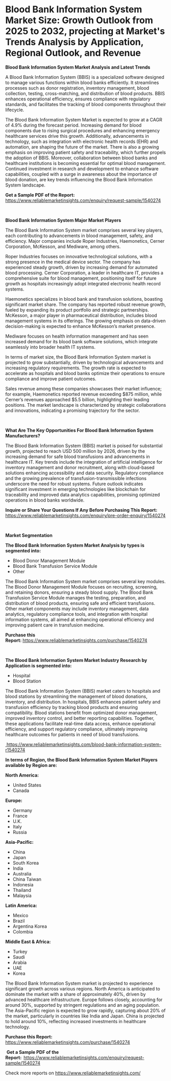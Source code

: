 <p><h1>Blood Bank Information System Market Size: Growth Outlook from 2025 to 2032, projecting at Market's Trends Analysis by Application, Regional Outlook, and Revenue</h1></p><p><strong>Blood Bank Information System Market Analysis and Latest Trends</strong></p>
<p><p>A Blood Bank Information System (BBIS) is a specialized software designed to manage various functions within blood banks efficiently. It streamlines processes such as donor registration, inventory management, blood collection, testing, cross-matching, and distribution of blood products. BBIS enhances operational efficiency, ensures compliance with regulatory standards, and facilitates the tracking of blood components throughout their lifecycle.</p><p>The Blood Bank Information System Market is expected to grow at a CAGR of 4.9% during the forecast period. Increasing demand for blood components due to rising surgical procedures and enhancing emergency healthcare services drive this growth. Additionally, advancements in technology, such as integration with electronic health records (EHR) and automation, are shaping the future of the market. There is also a growing emphasis on improving patient safety and traceability, which further propels the adoption of BBIS. Moreover, collaboration between blood banks and healthcare institutions is becoming essential for optimal blood management. Continued investment in research and development to enhance software capabilities, coupled with a surge in awareness about the importance of blood donation, are key trends influencing the Blood Bank Information System landscape.</p></p>
<p><strong>Get a Sample PDF of the Report:&nbsp;</strong> <a href="https://www.reliablemarketinsights.com/enquiry/request-sample/1540274?utm_campaign=2647&utm_medium=2&utm_source=Github&utm_content=ia&utm_term=10032025&utm_id=blood-bank-information-system">https://www.reliablemarketinsights.com/enquiry/request-sample/1540274</a></p>
<p>&nbsp;</p>
<p><strong>Blood Bank Information System Major Market Players</strong></p>
<p><p>The Blood Bank Information System market comprises several key players, each contributing to advancements in blood management, safety, and efficiency. Major companies include Roper Industries, Haemonetics, Cerner Corporation, McKesson, and Mediware, among others. </p><p>Roper Industries focuses on innovative technological solutions, with a strong presence in the medical device sector. The company has experienced steady growth, driven by increasing demand for automated blood processing. Cerner Corporation, a leader in healthcare IT, provides a comprehensive suite for blood management, positioning itself for future growth as hospitals increasingly adopt integrated electronic health record systems.</p><p>Haemonetics specializes in blood bank and transfusion solutions, boasting significant market share. The company has reported robust revenue growth, fueled by expanding its product portfolio and strategic partnerships. McKesson, a major player in pharmaceutical distribution, includes blood management systems in its offerings. The growing emphasis on data-driven decision-making is expected to enhance McKesson’s market presence.</p><p>Mediware focuses on health information management and has seen increased demand for its blood bank software solutions, which integrate seamlessly into broader health IT systems. </p><p>In terms of market size, the Blood Bank Information System market is projected to grow substantially, driven by technological advancements and increasing regulatory requirements. The growth rate is expected to accelerate as hospitals and blood banks optimize their operations to ensure compliance and improve patient outcomes.</p><p>Sales revenue among these companies showcases their market influence; for example, Haemonetics reported revenue exceeding $875 million, while Cerner’s revenues approached $5.5 billion, highlighting their leading positions. The market landscape is characterized by strategic collaborations and innovations, indicating a promising trajectory for the sector.</p></p>
<p>&nbsp;</p>
<p><strong>What Are The Key Opportunities For Blood Bank Information System Manufacturers?</strong></p>
<p><p>The Blood Bank Information System (BBIS) market is poised for substantial growth, projected to reach USD 500 million by 2026, driven by the increasing demand for safe blood transfusions and advancements in healthcare IT. Key trends include the integration of artificial intelligence for inventory management and donor recruitment, along with cloud-based solutions enhancing accessibility and data security. Regulatory compliance and the growing prevalence of transfusion-transmissible infections underscore the need for robust systems. Future outlook indicates significant investment in emerging technologies like blockchain for traceability and improved data analytics capabilities, promising optimized operations in blood banks worldwide.</p></p>
<p><strong>Inquire or Share Your Questions If Any Before Purchasing This Report:</strong> <a href="https://www.reliablemarketinsights.com/enquiry/pre-order-enquiry/1540274?utm_campaign=2647&utm_medium=2&utm_source=Github&utm_content=ia&utm_term=10032025&utm_id=blood-bank-information-system">https://www.reliablemarketinsights.com/enquiry/pre-order-enquiry/1540274</a></p>
<p>&nbsp;</p>
<p><strong>Market Segmentation</strong></p>
<p><strong>The Blood Bank Information System Market Analysis by types is segmented into:</strong></p>
<p><ul><li>Blood Donor Management Module</li><li>Blood Bank Transfusion Service Module</li><li>Other</li></ul></p>
<p><p>The Blood Bank Information System market comprises several key modules. The Blood Donor Management Module focuses on recruiting, screening, and retaining donors, ensuring a steady blood supply. The Blood Bank Transfusion Service Module manages the testing, preparation, and distribution of blood products, ensuring safe and efficient transfusions. Other market components may include inventory management, data analytics, regulatory compliance tools, and integration with hospital information systems, all aimed at enhancing operational efficiency and improving patient care in transfusion medicine.</p></p>
<p><strong>Purchase this Report:&nbsp;</strong><a href="https://www.reliablemarketinsights.com/purchase/1540274?utm_campaign=2647&utm_medium=2&utm_source=Github&utm_content=ia&utm_term=10032025&utm_id=blood-bank-information-system">https://www.reliablemarketinsights.com/purchase/1540274</a></p>
<p>&nbsp;</p>
<p><strong>The Blood Bank Information System Market Industry Research by Application is segmented into:</strong></p>
<p><ul><li>Hospital</li><li>Blood Station</li></ul></p>
<p><p>The Blood Bank Information System (BBIS) market caters to hospitals and blood stations by streamlining the management of blood donations, inventory, and distribution. In hospitals, BBIS enhances patient safety and transfusion efficiency by tracking blood products and ensuring compatibility. Blood stations benefit from optimized donor management, improved inventory control, and better reporting capabilities. Together, these applications facilitate real-time data access, enhance operational efficiency, and support regulatory compliance, ultimately improving healthcare outcomes for patients in need of blood transfusions.</p></p>
<p><a href="https://www.reliablemarketinsights.com/blood-bank-information-system-r1540274?utm_campaign=2647&utm_medium=2&utm_source=Github&utm_content=ia&utm_term=10032025&utm_id=blood-bank-information-system">&nbsp;https://www.reliablemarketinsights.com/blood-bank-information-system-r1540274</a></p>
<p><strong>In terms of Region, the Blood Bank Information System Market Players available by Region are:</strong></p>
<p>
    <p> <strong> North America: </strong>
        <ul>
            <li>United States</li>
            <li>Canada</li>
        </ul>
        </p> 
    <p> <strong> Europe: </strong>
        <ul>
            <li>Germany</li>
            <li>France</li>
            <li>U.K.</li>
            <li>Italy</li>
            <li>Russia</li>
        </ul>
        </p> 
    <p> <strong> Asia-Pacific: </strong>
        <ul>
            <li>China</li>
            <li>Japan</li>
            <li>South Korea</li>
            <li>India</li>
            <li>Australia</li>
            <li>China Taiwan</li>
            <li>Indonesia</li>
            <li>Thailand</li>
            <li>Malaysia</li>
        </ul>
        </p> 
    <p> <strong> Latin America: </strong>
        <ul>
            <li>Mexico</li>
            <li>Brazil</li>
            <li>Argentina Korea</li>
            <li>Colombia</li>
        </ul>
        </p> 
    <p> <strong> Middle East & Africa: </strong>
        <ul>
            <li>Turkey</li>
            <li>Saudi</li>
            <li>Arabia</li>
            <li>UAE</li>
            <li>Korea</li>
        </ul>
    </p>
    </p>
<p><p>The Blood Bank Information System market is projected to experience significant growth across various regions. North America is anticipated to dominate the market with a share of approximately 40%, driven by advanced healthcare infrastructure. Europe follows closely, accounting for around 30%, supported by stringent regulations and an aging population. The Asia-Pacific region is expected to grow rapidly, capturing about 20% of the market, particularly in countries like India and Japan. China is projected to hold around 10%, reflecting increased investments in healthcare technology.</p></p>
<p><strong>Purchase this Report: </strong><a href="https://www.reliablemarketinsights.com/purchase/1540274?utm_campaign=2647&utm_medium=2&utm_source=Github&utm_content=ia&utm_term=10032025&utm_id=blood-bank-information-system">https://www.reliablemarketinsights.com/purchase/1540274</a></p>
<p>&nbsp;<strong>Get a Sample PDF of the Report:&nbsp;&nbsp;</strong><a href="https://www.reliablemarketinsights.com/enquiry/request-sample/1540274?utm_campaign=2647&utm_medium=2&utm_source=Github&utm_content=ia&utm_term=10032025&utm_id=blood-bank-information-system">https://www.reliablemarketinsights.com/enquiry/request-sample/1540274</a></p>
<p><strong></strong></p>
<p>Check more reports on <a href="https://www.reliablemarketinsights.com/?utm_campaign=2647&utm_medium=2&utm_source=Github&utm_content=ia&utm_term=10032025&utm_id=blood-bank-information-system">https://www.reliablemarketinsights.com/</a></p>
